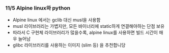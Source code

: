 ### 11/5 Alpine linux와 python
- Alpine linux 에서는 gclib 대신 musl을 사용함
- musl 라이브러리는 가볍지만, 모든 바이너리에 static하게 연결해야하는 단점 보유
- 따라서 C 구현체 라이브러리가 많을수록, alpine linux를 사용하면 빌드 시간이 매우 늘어남
- glibc 라이브러리를 사용하는 이미지 (slim 등) 을 추천합니당
